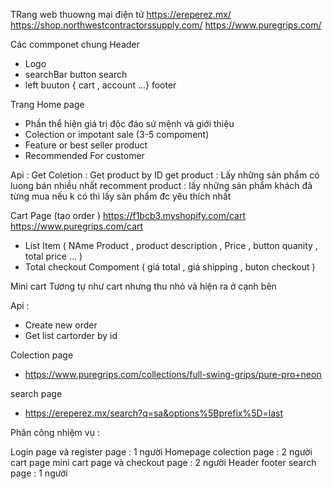TRang web thuowng mại điện tử 
https://ereperez.mx/
https://shop.northwestcontractorssupply.com/
https://www.puregrips.com/


Các commponet chung 
Header 
+ Logo
+ searchBar button search 
+ left buuton { cart , account ...}
footer

Trang Home page 
+ Phần thể hiện giá trị độc đáo  sứ mệnh và giới thiệu 
+ Colection or impotant sale (3-5 compoment)
+ Feature or best seller product
+ Recommended For customer

Api : 
Get Coletion : Get product by ID
get product : Lấy những sản phẩm có luong bán nhiều nhất 
recomment product : lấy những sản phẩm khách đã từng mua nếu k có thì lấy sản phẩm đc yêu thích nhất 


Cart Page (tạo order )
https://f1bcb3.myshopify.com/cart
https://www.puregrips.com/cart

+ List Item ( NAme Product , product description , Price , button quanity , total price ... )
+ Total checkout Compoment ( giá total , giá shipping , buton checkout  )

Mini cart
Tương tự như  cart nhưng thu nhỏ và hiện ra ở cạnh bên 
  
Api : 
+ Create new order
+ Get list cartorder by id 

Colection page 
+ https://www.puregrips.com/collections/full-swing-grips/pure-pro+neon

search page 
+ https://ereperez.mx/search?q=sa&options%5Bprefix%5D=last 


Phân công nhiệm vụ : 

Login page và register page : 1 người 
Homepage colection page : 2 người 
cart page mini cart page và checkout page : 2 người 
Header footer search page : 1 người 
